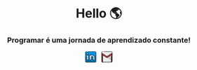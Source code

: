 <h1 align="center">
  Hello 🌎 
</h1>

<h3 align="center">
  Programar é uma jornada de aprendizado constante!
</h3>


<!--Contact me -->

<div align="center">
  <a href="https://www.linkedin.com/in/adynanaraujo/"><img src="images/connect/in.png" width = 25px/></a>&nbsp;&nbsp;
  <a href="mailto:adynan268@gmail.com"><img src="images/connect/gmail.png" alt="email" width = 25px/></a>
</div>

<!--Contact me -->
